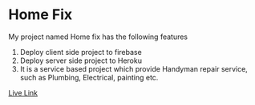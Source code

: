# Home Fix
My project named Home fix has the following features
1. Deploy client side project to firebase 
2. Deploy server side project to Heroku 
3. It is a service based project which provide Handyman repair service,
   such as Plumbing, Electrical, painting etc.

<a href="https://home-fix-265fd.web.app" >Live Link</a>